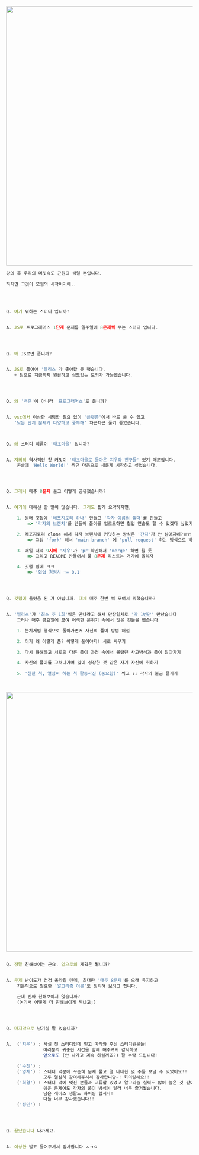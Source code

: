<img src="https://user-images.githubusercontent.com/89372201/229771272-6b67e9c1-905f-4a86-9c0d-1a8a230df4b7.jpeg" width = "700">

</br>

```js
강의 후 우리의 머릿속도 근원의 색일 뿐입니다.

하지만 그것이 모험의 시작이기에..
```

</br>

```js

Q. 여기 뭐하는 스터디 입니까?


A. JS로 프로그래머스 1단계 문제를 일주일에 8문제씩 푸는 스터디 입니다.




Q. 왜 JS로만 풉니까?


A. JS로 풀어야 '엘리스'가 좋아할 듯 했습니다.
   + 덤으로 지금까지 원활하고 심도있는 토의가 가능했습니다.




Q. 왜 '백준'이 아니라 '프로그래머스'로 풉니까?


A. vsc에서 이상한 세팅할 필요 없이 '플랫폼'에서 바로 풀 수 있고
   '낮은 단계 문제가 다양하고 풍부해' 차근차근 풀기 좋았습니다.



Q. 왜 스터디 이름이 '태초마을' 입니까?


A. 저희의 역사적인 첫 커밋이 '태초마을로 돌아온 지우와 친구들' 였기 때문입니다.
    콘솔에 'Hello World!' 찍던 마음으로 새롭게 시작하고 싶었습니다.




Q. 그래서 매주 8문제 풀고 어떻게 공유했습니까?


A. 여기에 대해선 할 말이 많습니다. 그래도 짧게 요약하자면,

    1. 원래 깃헙에 '레포지토리 하나' 만들고 '각자 이름의 폴더'를 만들고
        => '각자의 브랜치'를 만들어 풀이를 업로드하면 협업 연습도 할 수 있겠다 싶었지만,

    2. 레포지토리 clone 해서 각자 브랜치에 커밋하는 방식은 '잔디'가 안 심어지네?ㅠㅠ
        => 그럼 'fork' 해서 'main branch' 에 'pull request' 하는 방식으로 하자!

    3. 매일 저녁 9시에 '지우'가 'pr'확인해서 'merge' 하면 될 듯
        => 그리고 README 만들어서 풀 8문제 리스트는 거기에 올리자

    4. 깃헙 쉽네 ㅋㅋ
        => '협업 경험치 += 0.1'




Q. 깃헙에 올렸음 된 거 아닙니까. 대체 매주 한번 씩 모여서 뭐했습니까?


A. '엘리스'가 '최소 주 1회'씩은 만나라고 해서 만장일치로 '딱 1번만' 만났습니다
    그러나 매주 금요일에 모여 어색한 분위기 속에서 많은 것들을 했습니다

    1. 눈치게임 형식으로 돌아가면서 자신의 풀이 방법 해설

    2. 이거 왜 이렇게 품? 이렇게 풀어야지! 서로 싸우기

    3. 다시 화해하고 서로의 다른 풀이 과정 속에서 몰랐던 사고방식과 풀이 알아가기

    4. 자신의 풀이를 고쳐나가며 많이 성장한 것 같은 자기 자신에 취하기

    5. '친한 척, 열심히 하는 척 활동사진 (중요함)' 찍고 ↓↓ 각자의 불금 즐기기




```

<img src="https://github.com/ziuss76/JS-Pro/blob/main/%ED%99%9C%EB%8F%99%20%EC%9A%94%EC%95%BD/%ED%83%9C%EC%B4%88%EB%A7%88%EC%9D%84_3%EC%A3%BC%EC%B0%A8_%EC%9D%B8%EC%A6%9D%EC%82%AC%EC%A7%84.JPG?raw=true" width = "700">

```js

Q. 정말 친해보이는 군요. 앞으로의 계획은 뭡니까?


A. 문제 난이도가 점점 올라갈 텐데, 최대한 '매주 8문제'를 오래 유지하고
    기본적으로 필요한 '알고리즘 이론'도 정리해 보려고 합니다.

    근데 진짜 친해보이지 않습니까?
    (여기서 어떻게 더 친해보이게 찍냐고;)




Q. 마지막으로 남기실 말 있습니까?


A.  ('지우') : 사실 첫 스터디인데 믿고 따라와 주신 스터디원분들!
              여러분의 귀중한 시간을 함께 해주셔서 감사하고
              앞으로도 (안 나가고 계속 하실꺼죠?) 잘 부탁 드립니다!

    ('수진') :
    ('영채') : 스터디 덕분에 꾸준히 문제 풀고 덜 나태한 몇 주를 보낼 수 있었어요!!
              모두 열심히 참여해주셔서 감사합니당~! 화이팅해요!!
    ('희경') : 스터디 덕에 멋진 분들과 교류할 있었고 알고리즘 실력도 많이 늘은 것 같아요!
              쉬운 문제여도 각자의 풀이 방식이 달라 너무 즐거웠습니다.
              남은 레이스 생활도 화이팅 합시다!
              다들 너무 감사했습니다!!
    ('정민') :




Q. 끝났습니다 나가세요.


A. 이상한 발표 들어주셔서 감사합니다 ㅅㄱㅇ

```
